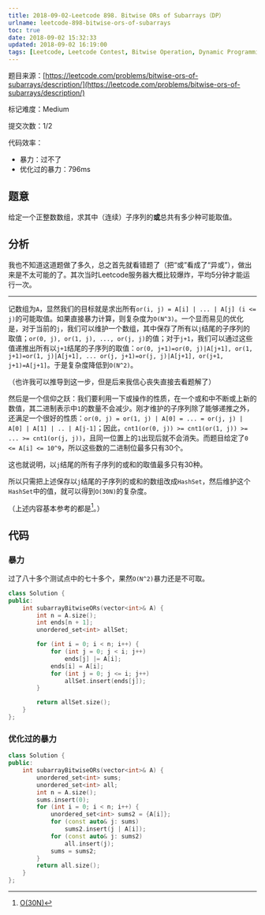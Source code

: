 ```yaml
---
title: 2018-09-02-Leetcode 898. Bitwise ORs of Subarrays（DP）
urlname: leetcode-898-bitwise-ors-of-subarrays
toc: true
date: 2018-09-02 15:32:33
updated: 2018-09-02 16:19:00
tags: [Leetcode, Leetcode Contest, Bitwise Operation, Dynamic Programming]
---
```


题目来源：[https://leetcode.com/problems/bitwise-ors-of-subarrays/description/](https://leetcode.com/problems/bitwise-ors-of-subarrays/description/)

标记难度：Medium

提交次数：1/2

代码效率：

* 暴力：过不了
* 优化过的暴力：796ms

## 题意

给定一个正整数数组，求其中（连续）子序列的**或**总共有多少种可能取值。

## 分析

我也不知道这道题做了多久，总之首先就看错题了（把“或”看成了“异或”），做出来是不太可能的了。其次当时Leetcode服务器大概比较爆炸，平均5分钟才能运行一次。

---

记数组为`A`，显然我们的目标就是求出所有`or(i, j) = A[i] | ... | A[j] (i <= j)`的可能取值。如果直接暴力计算，则复杂度为`O(N^3)`。一个显而易见的优化是，对于当前的`j`，我们可以维护一个数组，其中保存了所有以`j`结尾的子序列的取值；`or(0, j), or(1, j), ..., or(j, j)`的值；对于`j+1`，我们可以通过这些值递推出所有以`j+1`结尾的子序列的取值：`or(0, j+1)=or(0, j)|A[j+1], or(1, j+1)=or(1, j)|A[j+1], ... or(j, j+1)=or(j, j)|A[j+1], or(j+1, j+1)=A[j+1]`。于是复杂度降低到`O(N^2)`。

（也许我可以推导到这一步，但是后来我信心丧失直接去看题解了）

然后是一个信仰之跃：我们要利用一下或操作的性质，在一个或和中不断或上新的数值，其二进制表示中`1`的数量不会减少。刚才维护的子序列除了能够递推之外，还满足一个很好的性质：`or(0, j) = or(1, j) | A[0] = ... = or(j, j) | A[0] | A[1] | .. | A[j-1]`；因此，`cnt1(or(0, j)) >= cnt1(or(1, j)) >= ... >= cnt1(or(j, j))`，且同一位置上的`1`出现后就不会消失。而题目给定了`0 <= A[i] <= 10^9`，所以这些数的二进制位最多只有30个。

这也就说明，以`j`结尾的所有子序列的或和的取值最多只有30种。

所以只需把上述保存以`j`结尾的子序列的或和的数组改成`HashSet`，然后维护这个`HashSet`中的值，就可以得到`O(30N)`的复杂度。

（上述内容基本参考的都是[^lee215]。）

[^lee215]: [O(30N)](https://leetcode.com/problems/bitwise-ors-of-subarrays/discuss/165881/C++JavaPython-O%2830N%29)

## 代码

### 暴力

过了八十多个测试点中的七十多个，果然`O(N^2)`暴力还是不可取。

```cpp
class Solution {
public:
    int subarrayBitwiseORs(vector<int>& A) {
        int n = A.size();
        int ends[n + 1];
        unordered_set<int> allSet;

        for (int i = 0; i < n; i++) {
            for (int j = 0; j < i; j++)
                ends[j] |= A[i];
            ends[i] = A[i];
            for (int j = 0; j <= i; j++)
                allSet.insert(ends[j]);
        }

        return allSet.size();
    }
};
```

### 优化过的暴力

```cpp
class Solution {
public:
    int subarrayBitwiseORs(vector<int>& A) {
        unordered_set<int> sums;
        unordered_set<int> all;
        int n = A.size();
        sums.insert(0);
        for (int i = 0; i < n; i++) {
            unordered_set<int> sums2 = {A[i]};
            for (const auto& j: sums)
                sums2.insert(j | A[i]);
            for (const auto& j: sums2)
                all.insert(j);
            sums = sums2;
        }
        return all.size();
    }
};
```
